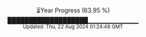 <p align="center">
⏳Year Progress (63.95 %) <br>
███████████████████▁▁▁▁▁▁▁▁▁▁▁ <br>
<sub>Updated: Thu, 22 Aug 2024 01:24:48 GMT</sub>
</p>

